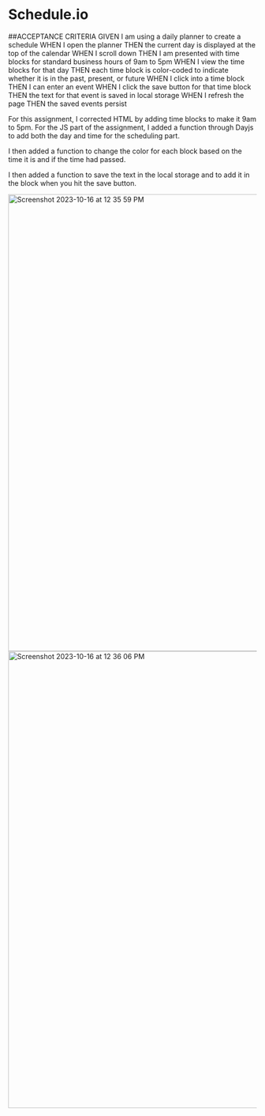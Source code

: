 # Schedule.io

##ACCEPTANCE CRITERIA
GIVEN I am using a daily planner to create a schedule
WHEN I open the planner
THEN the current day is displayed at the top of the calendar
WHEN I scroll down
THEN I am presented with time blocks for standard business hours of 9am to 5pm
WHEN I view the time blocks for that day
THEN each time block is color-coded to indicate whether it is in the past, present, or future
WHEN I click into a time block
THEN I can enter an event
WHEN I click the save button for that time block
THEN the text for that event is saved in local storage
WHEN I refresh the page
THEN the saved events persist

For this assignment, I corrected HTML by adding time blocks to make it 9am to 5pm. 
For the JS part of the assignment, I added a function through Dayjs to add both the day and time for the scheduling part. 

I then added a function to change the color for each block based on the time it is and if the time had passed. 

I then added a function to save the text in the local storage and to add it in the block when you hit the save button. 

<img width="925" alt="Screenshot 2023-10-16 at 12 35 59 PM" src="https://github.com/Laulecmor/Schedule.io/assets/92830894/953c5aea-f40e-4271-a22c-5394d364e0fe">
<img width="925" alt="Screenshot 2023-10-16 at 12 36 06 PM" src="https://github.com/Laulecmor/Schedule.io/assets/92830894/aafbbb81-e754-4dfd-aab8-79bcd19e8b63">


